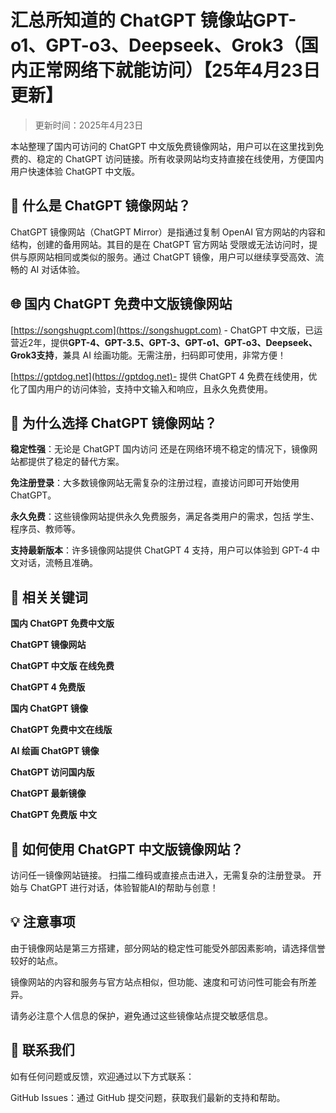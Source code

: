 # 汇总所知道的 ChatGPT 镜像站GPT-o1、GPT-o3、Deepseek、Grok3（国内正常网络下就能访问）【25年4月23日更新】

> 更新时间：2025年4月23日

本站整理了国内可访问的 ChatGPT 中文版免费镜像网站，用户可以在这里找到免费的、稳定的 ChatGPT 访问链接。所有收录网站均支持直接在线使用，方便国内用户快速体验 ChatGPT 中文版。

## 🧐 什么是 ChatGPT 镜像网站？

ChatGPT 镜像网站（ChatGPT Mirror）是指通过复制 OpenAI 官方网站的内容和结构，创建的备用网站。其目的是在 ChatGPT 官方网站 受限或无法访问时，提供与原网站相同或类似的服务。通过 ChatGPT 镜像，用户可以继续享受高效、流畅的 AI 对话体验。

## 🌐 国内 ChatGPT 免费中文版镜像网站

[https://songshugpt.com](https://songshugpt.com) - ChatGPT 中文版，已运营近2年，提供**GPT-4、GPT-3.5、GPT-3、GPT-o1、GPT-o3、Deepseek、Grok3支持**，兼具 AI 绘画功能。无需注册，扫码即可使用，非常方便！

[https://gptdog.net](https://gptdog.net)- 提供 ChatGPT 4 免费在线使用，优化了国内用户的访问体验，支持中文输入和响应，且永久免费使用。

## 🚀 为什么选择 ChatGPT 镜像网站？

**稳定性强**：无论是 ChatGPT 国内访问 还是在网络环境不稳定的情况下，镜像网站都提供了稳定的替代方案。

**免注册登录**：大多数镜像网站无需复杂的注册过程，直接访问即可开始使用 ChatGPT。

**永久免费**：这些镜像网站提供永久免费服务，满足各类用户的需求，包括 学生、程序员、教师等。

**支持最新版本**：许多镜像网站提供 ChatGPT 4 支持，用户可以体验到 GPT-4 中文对话，流畅且准确。

## 🔑 相关关键词

**国内 ChatGPT 免费中文版**

**ChatGPT 镜像网站**

**ChatGPT 中文版 在线免费**

**ChatGPT 4 免费版**

**国内 ChatGPT 镜像**

**ChatGPT 免费中文在线版**

**AI 绘画 ChatGPT 镜像**

**ChatGPT 访问国内版**

**ChatGPT 最新镜像**

**ChatGPT 免费版 中文**

## 💬 如何使用 ChatGPT 中文版镜像网站？

访问任一镜像网站链接。
扫描二维码或直接点击进入，无需复杂的注册登录。
开始与 ChatGPT 进行对话，体验智能AI的帮助与创意！

## 💡 注意事项

由于镜像网站是第三方搭建，部分网站的稳定性可能受外部因素影响，请选择信誉较好的站点。

镜像网站的内容和服务与官方站点相似，但功能、速度和可访问性可能会有所差异。

请务必注意个人信息的保护，避免通过这些镜像站点提交敏感信息。

## 📨 联系我们

如有任何问题或反馈，欢迎通过以下方式联系：

GitHub Issues：通过 GitHub 提交问题，获取我们最新的支持和帮助。
